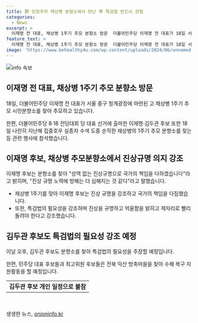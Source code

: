 ```yaml
---
title: 野 당권주자 채상병 분향소에서 만난 李 특검법 반드시 관철
categories:
  - News
excerpt: >
  이재명 전 대표, 채상병 1주기 추모 분향소 방문  더불어민주당 이재명 전 대표가 18일 서울 중구 청계광장에 마련된 채상병 1주기 추모 분향소를 찾아 추모하고 있다. 정원철 해병대 예비역연대 회장에게 진상 규명 노력에 방해는 더 심해지는 것 같다며 국민 눈높이에 맞게 채해병 특검법을 반드시 관철하겠다고 밝혔다. 김두관 후보도 특검법의 필요성을 주장할 예정이다.
feature_text: >
  이재명 전 대표, 채상병 1주기 추모 분향소 방문  더불어민주당 이재명 전 대표가 18일 서울 중구 청계광장에 마련된 채상병 1주기 추모 분향소를 찾아 추모하고 있다. 정원철 해병대 예비역연대 회장에게 진상 규명 노력에 방해는 더 심해지는 것 같다며 국민 눈높이에 맞게 채해병 특검법을 반드시 관철하겠다고 밝혔다. 김두관 후보도 특검법의 필요성을 주장할 예정이다.
image: 'https://www.behealthy4u.com/wp-content/uploads/2024/06/unnamed-file.png'
---
```


<p><img src="https://www.behealthy4u.com/wp-content/uploads/2024/06/unnamed-file.png" alt="info 속보" /></p>

<h2 data-ke-size="size26">이재명 전 대표, 채상병 1주기 추모 분향소 방문</h2>

<p data-ke-size="size16">18일, 더불어민주당 이재명 전 대표가 서울 중구 청계광장에 마련된 고 채상병 1주기 추모 시민분향소를 찾아 추모하고 있습니다.</p>

<p data-ke-size="size16">한편, 더불어민주당 8·18 전당대회 당 대표 선거에 출마한 이재명·김두관 후보 또한 18일 나란히 지난해 집중호우 실종자 수색 도중 순직한 채상병의 1주기 추모 분향소를 찾는 등 관련 행사에 참석했습니다.</p>

<h2 data-ke-size="size26">이재명 후보, 채상병 추모분향소에서 진상규명 의지 강조</h2>

<p data-ke-size="size16">이재명 후보는 분향소를 찾아 "성역 없는 진상규명으로 국가의 책임을 다하겠습니다"라고 밝히며, "진상 규명 노력에 방해는 더 심해지는 것 같다"라고 말했습니다.</p>

<ul>
  <li>채상병 1주기를 맞아 이재명 후보는 진상 규명을 강조하고 국가의 책임을 다짐했습니다.</li>
  <li>또한, 특검법의 필요성을 강조하며 진상을 규명하고 억울함을 밝히고 제자리로 빨리 돌려야 한다고 강조했습니다.</li>
</ul>

<h2 data-ke-size="size26">김두관 후보도 특검법의 필요성 강조 예정</h2>

<p data-ke-size="size16">이날 오후, 김두관 후보도 분향소를 찾아 특검법의 필요성을 주장할 예정입니다.</p>

<p data-ke-size="size16">한편, 민주당 대표 후보들과 최고위원 후보들은 전북 익산 방축마을을 찾아 수해 복구 지원활동을 할 예정입니다.</p>

<table>
  <tr>
    <td style="text-align: center; height: 17px;"><b>김두관 후보 개인 일정으로 불참</b></td>
  </tr>
</table>

<p data-ke-size="size16">&nbsp;</p>
생생한 뉴스, <a href="https://onioninfo.kr" rel="dofollow">onioninfo.kr</a>


